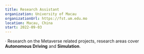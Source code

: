 ```yaml
---
title: Research Assistant
organization: University of Macau
organizationUrl: https://fst.um.edu.mo
location: Macau, China
start: 2022-09-03
---
```


·	Research on the Metaverse related projects, research areas cover **Autonomous Driving** and **Simulation**.



<br>


